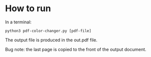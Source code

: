 # How to run

In a terminal:
```
python3 pdf-color-changer.py [pdf-file]
```

The output file is produced in the out.pdf file.

Bug note: the last page is copied to the front of the output document.
